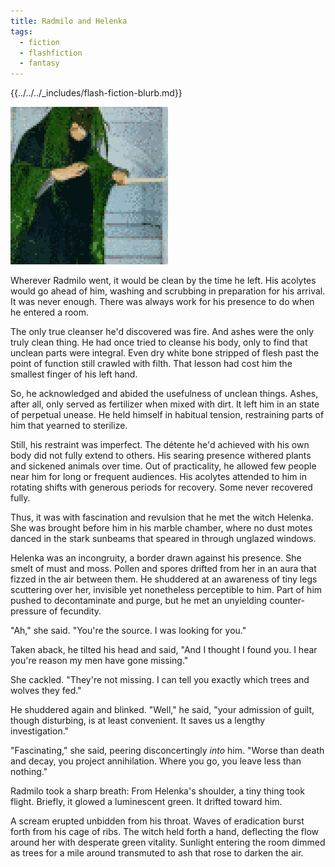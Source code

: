 ```yaml
---
title: Radmilo and Helenka
tags:
  - fiction
  - flashfiction
  - fantasy
---
```


{{../../../_includes/flash-fiction-blurb.md}}

<!--more-->

<img src="./cover.png" class="fullwidth" />

Wherever Radmilo went, it would be clean by the time he left. His acolytes would go ahead of him, washing and scrubbing in preparation for his arrival. It was never enough. There was always work for his presence to do when he entered a room.

The only true cleanser he'd discovered was fire. And ashes were the only truly clean thing. He had once tried to cleanse his body, only to find that unclean parts were integral. Even dry white bone stripped of flesh past the point of function still crawled with filth. That lesson had cost him the smallest finger of his left hand.

So, he acknowledged and abided the usefulness of unclean things. Ashes, after all, only served as fertilizer when mixed with dirt. It left him in an state of perpetual unease. He held himself in habitual tension, restraining parts of him that yearned to sterilize.

Still, his restraint was imperfect. The détente he'd achieved with his own body did not fully extend to others. His searing presence withered plants and sickened animals over time. Out of practicality, he allowed few people near him for long or frequent audiences. His acolytes attended to him in rotating shifts with generous periods for recovery. Some never recovered fully.

Thus, it was with fascination and revulsion that he met the witch Helenka. She was brought before him in his marble chamber, where no dust motes danced in the stark sunbeams that speared in through unglazed windows.

Helenka was an incongruity, a border drawn against his presence. She smelt of must and moss. Pollen and spores drifted from her in an aura that fizzed in the air between them. He shuddered at an awareness of tiny legs scuttering over her, invisible yet nonetheless perceptible to him. Part of him pushed to decontaminate and purge, but he met an unyielding counter-pressure of fecundity.

"Ah," she said. "You're the source. I was looking for you."

Taken aback, he tilted his head and said, "And I thought I found you. I hear you're reason my men have gone missing."

She cackled. "They're not missing. I can tell you exactly which trees and wolves they fed."

He shuddered again and blinked. "Well," he said, "your admission of guilt, though disturbing, is at least convenient. It saves us a lengthy investigation."

"Fascinating," she said, peering disconcertingly *into* him. "Worse than death and decay, you project annihilation. Where you go, you leave less than nothing."

Radmilo took a sharp breath: From Helenka's shoulder, a tiny thing took flight. Briefly, it glowed a luminescent green. It drifted toward him.

A scream erupted unbidden from his throat. Waves of eradication burst forth from his cage of ribs. The witch held forth a hand, deflecting the flow around her with desperate green vitality. Sunlight entering the room dimmed as trees for a mile around transmuted to ash that rose to darken the air.
